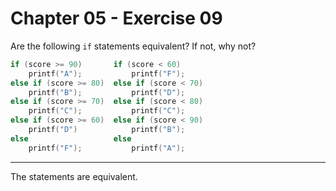 # Chapter 05 - Exercise 09

Are the following `if` statements equivalent? If not, why not?

```C
if (score >= 90)       if (score < 60)
    printf("A");           printf("F");
else if (score >= 80)  else if (score < 70)
    printf("B");           printf("D");
else if (score >= 70)  else if (score < 80)
    printf("C");           printf("C");
else if (score >= 60)  else if (score < 90)
    printf("D")            printf("B");
else                   else
    printf("F");           printf("A");
```


---

The statements are equivalent.  

